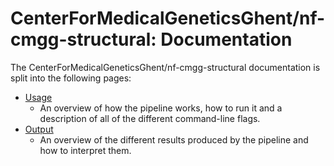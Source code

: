 # CenterForMedicalGeneticsGhent/nf-cmgg-structural: Documentation

The CenterForMedicalGeneticsGhent/nf-cmgg-structural documentation is split into the following pages:

- [Usage](usage.md)
  - An overview of how the pipeline works, how to run it and a description of all of the different command-line flags.
- [Output](output.md)
  - An overview of the different results produced by the pipeline and how to interpret them.
